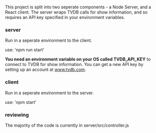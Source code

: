 ﻿This project is split into two seperate components - a Node Server, and a React client.  The server wraps TVDB calls for show information, and so requires an API key specified in your environment variables.

### server

Run in a seperate environment to the client.

use: 'npm run start'

**You need an environment variable on your OS called TVDB_API_KEY** to connect to TVDB for show information.  You can get a new API key by setting up an account at www.tvdb.com.

### client

Run in a seperate environment to the server.

use: 'npm start'

### reviewing

The majority of the code is currently in server/src/controller.js


